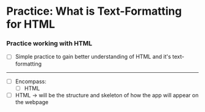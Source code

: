 # Practice: What is Text-Formatting for HTML

### Practice working with HTML

- [ ] Simple practice to gain better understanding of HTML and it's text-formatting

---
- [ ] Encompass:
  - [ ] HTML
- [ ] HTML → will be the structure and skeleton of how the app will appear on the webpage

